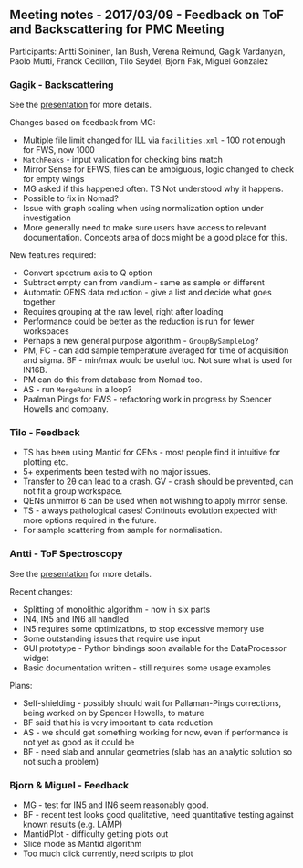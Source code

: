 ## Meeting notes - 2017/03/09 - Feedback on ToF and Backscattering for PMC Meeting

Participants: Antti Soininen, Ian Bush, Verena Reimund, Gagik Vardanyan, Paolo Mutti, Franck Cecillon, Tilo Seydel, Bjorn Fak, Miguel Gonzalez

### Gagik - Backscattering

See the [presentation](2017-03-09-Backscattering.pdf) for more details.

Changes based on feedback from MG:
 * Multiple file limit changed for ILL via `facilities.xml` - 100 not enough for FWS, now 1000
 * `MatchPeaks` - input validation for checking bins match
 * Mirror Sense for EFWS, files can be ambiguous, logic changed to check for empty wings
  * MG asked if this happened often. TS Not understood why it happens.
  * Possible to fix in Nomad?
 * Issue with graph scaling when using normalization option under investigation
 * More generally need to make sure users have access to relevant documentation. Concepts area of docs might be a good place for this.

New features required:
 * Convert spectrum axis to Q option
 * Subtract empty can from vandium - same as sample or different
 * Automatic QENS data reduction - give a list and decide what goes together
  * Requires grouping at the raw level, right after loading
  * Performance could be better as the reduction is run for fewer workspaces
  * Perhaps a new general purpose algorithm - `GroupBySampleLog`?
  * PM, FC - can add sample temperature averaged for time of acquisition and sigma. BF - min/max would be useful too. Not sure what is used for IN16B.
  * PM can do this from database from Nomad too.
  * AS - run `MergeRuns` in a loop?
 * Paalman Pings for FWS - refactoring work in progress by Spencer Howells and company.

### Tilo - Feedback

 * TS has been using Mantid for QENs - most people find it intuitive for plotting etc.
 * 5+ experiments been tested with no major issues.
 * Transfer to 2&theta; can lead to a crash. GV - crash should be prevented, can not fit a group workspace.
 * QENs unmirror 6 can be used when not wishing to apply mirror sense.
 * TS - always pathological cases! Continouts evolution expected with more options required in the future.
  * For sample scattering from sample for normalisation.

### Antti - ToF Spectroscopy

See the [presentation](2017-03-09-TOF.pdf) for more details.

Recent changes:
 * Splitting of monolithic algorithm - now in six parts
 * IN4, IN5 and IN6 all handled
  * IN5 requires some optimizations, to stop excessive memory use
  * Some outstanding issues that require use input
 * GUI prototype - Python bindings soon available for the DataProcessor widget
 * Basic documentation written - still requires some usage examples

Plans:
 * Self-shielding - possibly should wait for Pallaman-Pings corrections, being worked on by Spencer Howells, to mature
  * BF said that his is very important to data reduction
  * AS - we should get something working for now, even if performance is not yet as good as it could be
  * BF - need slab and annular geometries (slab has an analytic solution so not such a problem)

### Bjorn & Miguel - Feedback

 * MG - test for IN5 and IN6 seem reasonably good.
 * BF - recent test looks good qualitative, need quantitative testing against known results (e.g. LAMP)
 * MantidPlot - difficulty getting plots out
  * Slice mode as Mantid algorithm
  * Too much click currently, need scripts to plot

